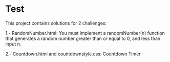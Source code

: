 # Test
This project contains solutions for 2 challenges:
  
  1.- RandomNumber.html: You must implement a randomNumber(n) function that generates a random number greater than or equal to 0, and less than input n.
  
  2.- Countdown.html and countdownstyle.css: Countdown Timer
